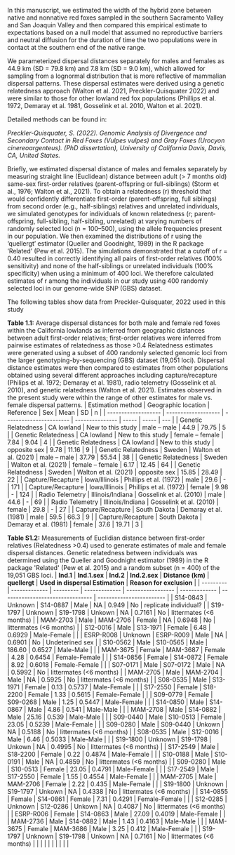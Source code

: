 In this manuscript, we estimated the width of the hybrid zone between native and nonnative red foxes sampled in the southern Sacramento Valley and San Joaquin Valley and then compared this empirical estimate to expectations based on a null model that assumed no reproductive barriers and neutral diffusion for the duration of time the two populations were in contact at the southern end of the native range. 

We parameterized dispersal distances separately for males and females as 44.9 km (SD = 79.8 km) and 7.8 km (SD = 9.0 km), which allowed for sampling from a lognormal distribution that is more reflective of mammalian dispersal patterns. These dispersal estimates were derived using a genetic relatedness approach (Walton et al. 2021, Preckler-Quisquater 2022) and were similar to those for other lowland red fox populations (Phillips et al. 1972, Demaray et al. 1981, Gosselink et al. 2010, Walton et al. 2021). 

Detailed methods can be found in:

*Preckler-Quisquater, S. (2022). Genomic Analysis of Divergence and Secondary Contact in Red Foxes (Vulpes vulpes) and Gray Foxes (Urocyon cinereoargenteus). (PhD dissertation), University of California Davis, Davis, CA, United States.*

Briefly, we estimated dispersal distance of males and females separately by measuring straight line (Euclidean) distance between adult (> 7 months old) same-sex first-order relatives (parent-offspring or full-siblings) (Storm et al., 1976; Walton et al., 2021).  To obtain a relatedness (r) threshold that would confidently differentiate first-order (parent-offspring, full siblings) from second order (e.g., half-siblings) relatives and unrelated individuals, we simulated genotypes for individuals of known relatedness (r; parent-offspring, full-sibling, half-sibling, unrelated) at varying numbers of randomly selected loci (n = 100–500), using the allele frequencies present in our population. We then examined the distributions of r using the ‘quellergt’ estimator (Queller and Goodnight, 1989) in the R package ‘Related’ (Pew et al. 2015).  The simulations demonstrated that a cutoff of r = 0.40 resulted in correctly identifying all pairs of first-order relatives (100% sensitivity) and none of the half-siblings or unrelated individuals (100% specificity) when using a minimum of 400 loci. We therefore calculated estimates of r among the individuals in our study using 400 randomly selected loci in our genome-wide SNP (GBS) dataset.

The following tables show data from Preckler-Quisquater, 2022 used in this study

**Table 1.1:** Average dispersal distances for both male and female red foxes within the California lowlands as inferred from geographic distances between adult first-order relatives; first-order relatives were inferred from pairwise estimates of relatedness as those >0.4 Relatedness estimates were generated using a subset of 400 randomly selected genomic loci from the larger genotyping-by-sequencing (GBS) dataset (19,051 loci). Dispersal distance estimates were then compared to estimates from other populations obtained using several different approaches including capture/recapture (Philips et al. 1972; Demaray et al. 1981), radio telemetry (Gosselink et al. 2010), and genetic relatedness (Walton et al. 2021).  Estimates observed in the present study were within the range of other estimates for male vs. female dispersal patterns. 
| Estimation method   | Geographic location | Reference               | Sex             | Mean  | SD    | n   |
| ------------------- | ------------------- | ----------------------- | --------------- | ----- | ----- | --- |
| Genetic Relatedness | CA lowland          | New to this study       | male – male     | 44.9  | 79.75 | 5   |
| Genetic Relatedness | CA lowland          | New to this study       | female – female | 7.84  | 9.04  | 4   |
| Genetic Relatedness | CA lowland          | New to this study       | opposite sex    | 9.78  | 11.16 | 9   |
| Genetic Relatedness | Sweden              | Walton et al. (2021)    | male – male     | 37.79 | 55.54 | 38  |
| Genetic Relatedness | Sweden              | Walton et al. (2021)    | female – female | 6.17  | 12.45 | 64  |
| Genetic Relatedness | Sweden              | Walton et al. (2021)    | opposite sex    | 15.85 | 28.49 | 22  |
| Capture/Recapture   | Iowa/Illinois       | Phillips et al. (1972)  | male            | 29.6  | \-    | 171 |
| Capture/Recapture   | Iowa/Illinois       | Phillips et al. (1972)  | female          | 9.98  | \-    | 124 |
| Radio Telemetry     | Illinois/Indiana    | Gosselink et al. (2010) | male            | 44.6  | \-    | 69  |
| Radio Telemetry     | Illinois/Indiana    | Gosselink et al. (2010) | female          | 29.8  | \-    | 27  |
| Capture/Recapture   | South Dakota        | Demaray et al. (1981)   | male            | 59.5  | 66.3  | 9   |
| Capture/Recapture   | South Dakota        | Demaray et al. (1981)   | female          | 37.6  | 19.71 | 3   |

**Table S1.2:** Measurements of Euclidian distance between first-order relatives (Relatedness >0.4) used to generate estimates of male and female dispersal distances. Genetic relatedness between individuals was determined using the Queller and Goodnight estimator (1989) in the R package 'Related' (Pew et al. 2015) and a random subset (n = 400) of the 19,051 GBS loci. 
| **Ind.1** | **Ind.1.sex** | **Ind.2** | **Ind.2.sex** | **Distance (km)** | **quellergt** | **Used in dispersal Estimation** | **Reason for exclusion** |
| --------- | ------------- | --------- | ------------- | ----------------- | ------------- | -------------------------------- | ------------------------ |
| S14-0843  | Unknown       | S14-0887  | Male          | NA                | 0.949         | No                               | replicate individual?    |
| S19-1797  | Unknown       | S19-1798  | Unkown        | NA                | 0.7161        | No                               | littermates (<6 months)  |
| MAM-2703  | Male          | MAM-2706  | Female        | NA                | 0.6948        | No                               | littermates (<6 months)  |
| S12-0016  | Male          | S13-1971  | Female        | 6.48              | 0.6929        | Male-Female                      |                          |
| ESRP-R008 | Unknown       | ESRP-R009 | Male          | NA                | 0.6901        | No                               | Undeterined sex          |
| S10-0562  | Male          | S10-0565  | Male          | 186.60            | 0.6527        | Male-Male                        |                          |
| MAM-3675  | Female        | MAM-3687  | Female        | 4.28              | 0.6454        | Female-Female                    |                          |
| S14-0856  | Female        | S14-0872  | Female        | 8.92              | 0.6018        | Female-Female                    |                          |
| S07-0171  | Male          | S07-0172  | Male          | NA                | 0.5992        | No                               | littermates (<6 months)  |
| MAM-2705  | Male          | MAM-2704  | Male          | NA                | 0.5925        | No                               | littermates (<6 months)  |
| S08-0535  | Male          | S13-1971  | Female        | 0.13              | 0.5737        | Male-Female                      |                          |
| S17-2550  | Female        | S18-2200  | Female        | 1.33              | 0.5615        | Female-Female                    |                          |
| S09-0779  | Female        | S09-0268  | Male          | 1.25              | 0.5447        | Male-Female                      |                          |
| S14-0850  | Male          | S14-0867  | Male          | 4.86              | 0.541         | Male-Male                        |                          |
| MAM-2708  | Male          | S14-0882  | Male          | 25.16             | 0.539         | Male-Male                        |                          |
| S09-0440  | Male          | S10-0513  | Female        | 23.05             | 0.5239        | Male-Female                      |                          |
| S09-0280  | Male          | S09-0440  | Unkown        | NA                | 0.5188        | No                               | littermates (<6 months)  |
| S08-0535  | Male          | S12-0016  | Male          | 6.46              | 0.5033        | Male-Male                        |                          |
| S19-1800  | Unknown       | S19-1798  | Unkown        | NA                | 0.4995        | No                               | littermates (<6 months)  |
| S17-2549  | Male          | S18-2200  | Female        | 0.22              | 0.4874        | Male-Female                      |                          |
| S10-0188  | Male          | S10-0191  | Male          | NA                | 0.4859        | No                               | littermates (<6 months)  |
| S09-0280  | Male          | S10-0513  | Female        | 23.05             | 0.4791        | Male-Female                      |                          |
| S17-2549  | Male          | S17-2550  | Female        | 1.55              | 0.4554        | Male-Female                      |                          |
| MAM-2705  | Male          | MAM-2706  | Female        | 2.22              | 0.435         | Male-Female                      |                          |
| S19-1800  | Unknown       | S19-1797  | Unkown        | NA                | 0.4338        | No                               | littermates (<6 months)  |
| S14-0855  | Female        | S14-0861  | Female        | 7.31              | 0.4291        | Female-Female                    |                          |
| S12-0285  | Unknown       | S12-0286  | Unkown        | NA                | 0.4087        | No                               | littermates (<6 months)  |
| ESRP-R006 | Female        | S14-0863  | Male          | 27.09             | 0.4019        | Male-Female                      |                          |
| MAM-2736  | Male          | S14-0882  | Male          | 1.43              | 0.4163        | Male-Male                        |                          |
| MAM-3675  | Female        | MAM-3686  | Male          | 3.25              | 0.412         | Male-Female                      |                          |
| S19-1797  | Unknown       | S19-1798  | Unkown        | NA                | 0.7161        | No                               | littermates (<6 months)  |
|           |               |           |               |                   |               |                                  |                          |


